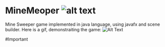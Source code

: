 # MineMeoper ![alt text](https://i.ibb.co/z4LmqVg/icon.png)
Mine Sweeper game implemented in java language,
using javafx and scene builder.
Here is a gif, demonstraiting the game:
![Alt Text](https://s10.gifyu.com/images/MineMeoperGif4b41e5bae2bb3d25.md.gif)

#Important 
